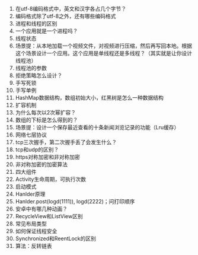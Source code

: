1. 在utf-8编码格式中，英文和汉字各占几个字节？
2. 编码格式除了utf-8之外，还有哪些编码格式
3. 进程和线程的区别
4. 一个应用就是一个进程吗？
5. 线程状态
6. 场景提：从本地加载一个视频文件，对视频进行压缩，然后再写回本地。根据这个场景设计一个应用。这个应用是单线程还是多线程？（其实就是让你设计线程池）
7. 线程池的参数
8. 拒绝策略怎么设计？
9. 手写死锁
10. 手写单例
11. HashMap数据结构，数组初始大小，红黑树是怎么一种数据结构
12. 扩容机制
13. 为什么每次以2次幂扩容？
14. 数组的下标是怎么得到的？
15. 场景提：设计一个保存最近查看的十条新闻浏览记录的功能（Lru缓存）
16. 网络七层协议
17. tcp三次握手，第二次握手丢了会发生什么？
18. tcp和udp的区别？
19. https对称加密和非对称加密
20. 非对称加密的加密算法
21. 四大组件
22. Activity生命周期，可执行次数
23. 启动模式
24. Hanlder原理
25. Hanlder.post(logd(1111)), logd(2222)；问打印顺序
26. 安卓中有哪几种动画？
27. RecycleView和ListView区别
28. 常见布局类型
29. 如何保证线程安全
30. Synchronized和ReentLock的区别
31. 算法：反转链表